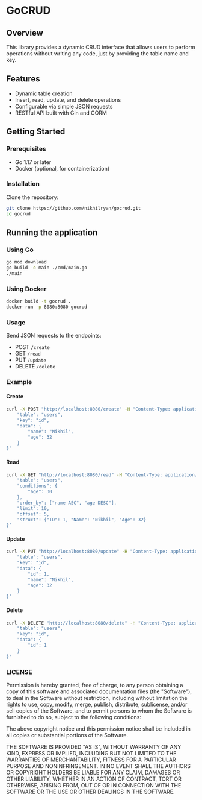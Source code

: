 # GoCRUD

## Overview
This library provides a dynamic CRUD interface that allows users to perform operations without writing any code, just by providing the table name and key.

## Features
- Dynamic table creation
- Insert, read, update, and delete operations
- Configurable via simple JSON requests
- RESTful API built with Gin and GORM

## Getting Started

### Prerequisites
- Go 1.17 or later
- Docker (optional, for containerization)

### Installation
Clone the repository:
```sh
git clone https://github.com/nikhilryan/gocrud.git
cd gocrud
```

## Running the application

### Using Go
```sh
go mod download
go build -o main ./cmd/main.go
./main
```

### Using Docker
```sh
docker build -t gocrud .
docker run -p 8080:8080 gocrud
```

### Usage
Send JSON requests to the endpoints:
- POST `/create`
- GET `/read`
- PUT `/update`
- DELETE `/delete`

### Example
#### Create
```sh
curl -X POST "http://localhost:8080/create" -H "Content-Type: application/json" -d '{
    "table": "users",
    "key": "id",
    "data": {
        "name": "Nikhil",
        "age": 32
    }
}'
```

#### Read
```sh
curl -X GET "http://localhost:8080/read" -H "Content-Type: application/json" -d '{
    "table": "users",
    "conditions": {
        "age": 30
    },
    "order_by": ["name ASC", "age DESC"],
    "limit": 10,
    "offset": 5,
    "struct": {"ID": 1, "Name": "Nikhil", "Age": 32}
}'
```

#### Update
```sh
curl -X PUT "http://localhost:8080/update" -H "Content-Type: application/json" -d '{
    "table": "users",
    "key": "id",
    "data": {
        "id": 1,
        "name": "Nikhil",
        "age": 32
    }
}'
```

#### Delete
```sh
curl -X DELETE "http://localhost:8080/delete" -H "Content-Type: application/json" -d '{
    "table": "users",
    "key": "id",
    "data": {
        "id": 1
    }
}'
```

### LICENSE

Permission is hereby granted, free of charge, to any person obtaining a copy of this software and associated documentation files (the "Software"), to deal in the Software without restriction, including without limitation the rights to use, copy, modify, merge, publish, distribute, sublicense, and/or sell copies of the Software, and to permit persons to whom the Software is furnished to do so, subject to the following conditions:

The above copyright notice and this permission notice shall be included in all copies or substantial portions of the Software.

THE SOFTWARE IS PROVIDED "AS IS", WITHOUT WARRANTY OF ANY KIND, EXPRESS OR IMPLIED, INCLUDING BUT NOT LIMITED TO THE WARRANTIES OF MERCHANTABILITY, FITNESS FOR A PARTICULAR PURPOSE AND NONINFRINGEMENT. IN NO EVENT SHALL THE AUTHORS OR COPYRIGHT HOLDERS BE LIABLE FOR ANY CLAIM, DAMAGES OR OTHER LIABILITY, WHETHER IN AN ACTION OF CONTRACT, TORT OR OTHERWISE, ARISING FROM, OUT OF OR IN CONNECTION WITH THE SOFTWARE OR THE USE OR OTHER DEALINGS IN THE SOFTWARE.
